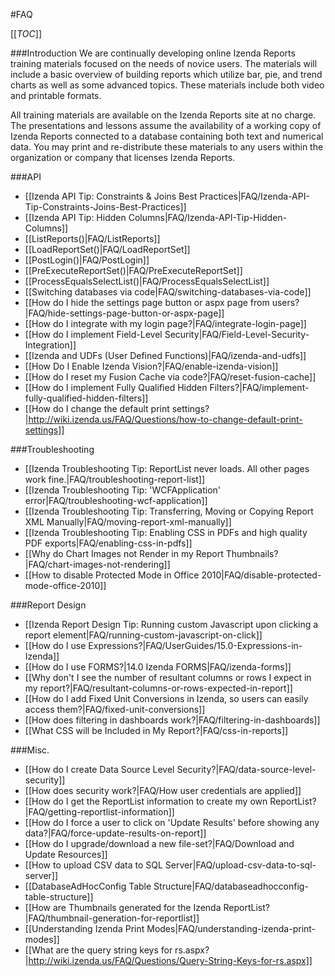 #FAQ

[[_TOC_]]

###Introduction
We are continually developing online Izenda Reports training materials focused on the needs of novice users. The materials will include a basic overview of building reports which utilize bar, pie, and trend charts as well as some advanced topics. These materials include both video and printable formats.

All training materials are available on the Izenda Reports site at no charge. The presentations and lessons assume the availability of a working copy of Izenda Reports connected to a database containing both text and numerical data. You may print and re-distribute these materials to any users within the organization or company that licenses Izenda Reports. 

###API

- [[Izenda API Tip: Constraints & Joins Best Practices|FAQ/Izenda-API-Tip-Constraints-Joins-Best-Practices]]
- [[Izenda API Tip: Hidden Columns|FAQ/Izenda-API-Tip-Hidden-Columns]]
- [[ListReports()|FAQ/ListReports]]
- [[LoadReportSet()|FAQ/LoadReportSet]]
- [[PostLogin()|FAQ/PostLogin]]
- [[PreExecuteReportSet()|FAQ/PreExecuteReportSet]]
- [[ProcessEqualsSelectList()|FAQ/ProcessEqualsSelectList]]
- [[Switching databases via code|FAQ/switching-databases-via-code]]
- [[How do I hide the settings page button or aspx page from users?|FAQ/hide-settings-page-button-or-aspx-page]]
- [[How do I integrate with my login page?|FAQ/integrate-login-page]]
- [[How do I implement Field-Level Security|FAQ/Field-Level-Security-Integration]]
- [[Izenda and UDFs (User Defined Functions)|FAQ/izenda-and-udfs]]
- [[How Do I Enable Izenda Vision?|FAQ/enable-izenda-vision]]
- [[How do I reset my Fusion Cache via code?|FAQ/reset-fusion-cache]]
- [[How do I implement Fully Qualified Hidden Filters?|FAQ/implement-fully-qualified-hidden-filters]]
- [[How do I change the default print settings?|http://wiki.izenda.us/FAQ/Questions/how-to-change-default-print-settings]]

###Troubleshooting

- [[Izenda Troubleshooting Tip: ReportList never loads. All other pages work fine.|FAQ/troubleshooting-report-list]]
- [[Izenda Troubleshooting Tip: 'WCFApplication' error|FAQ/troubleshooting-wcf-application]]
- [[Izenda Troubleshooting Tip: Transferring, Moving or Copying Report XML Manually|FAQ/moving-report-xml-manually]]
- [[Izenda Troubleshooting Tip: Enabling CSS in PDFs and high quality PDF exports|FAQ/enabling-css-in-pdfs]]
- [[Why do Chart Images not Render in my Report Thumbnails?|FAQ/chart-images-not-rendering]] 
- [[How to disable Protected Mode in Office 2010|FAQ/disable-protected-mode-office-2010]]

###Report Design

- [[Izenda Report Design Tip: Running custom Javascript upon clicking a report element|FAQ/running-custom-javascript-on-click]]
- [[How do I use Expressions?|FAQ/UserGuides/15.0-Expressions-in-Izenda]]
- [[How do I use FORMS?|14.0 Izenda FORMS|FAQ/izenda-forms]]
- [[Why don't I see the number of resultant columns or rows I expect in my report?|FAQ/resultant-columns-or-rows-expected-in-report]]
- [[How do I add Fixed Unit Conversions in Izenda, so users can easily access them?|FAQ/fixed-unit-conversions]]
- [[How does filtering in dashboards work?|FAQ/filtering-in-dashboards]]
- [[What CSS will be Included in My Report?|FAQ/css-in-reports]]


###Misc.

- [[How do I create Data Source Level Security?|FAQ/data-source-level-security]]
- [[How does security work?|FAQ/How user credentials are applied]]
- [[How do I get the ReportList information to create my own ReportList?|FAQ/getting-reportlist-information]]
- [[How do I force a user to click on 'Update Results' before showing any data?|FAQ/force-update-results-on-report]]
- [[How do I upgrade/download a new file-set?|FAQ/Download and Update Resources]]
- [[How to upload CSV data to SQL Server|FAQ/upload-csv-data-to-sql-server]]
- [[DatabaseAdHocConfig Table Structure|FAQ/databaseadhocconfig-table-structure]]
- [[How are Thumbnails generated for the Izenda ReportList?|FAQ/thumbnail-generation-for-reportlist]]
- [[Understanding Izenda Print Modes|FAQ/understanding-izenda-print-modes]]
- [[What are the query string keys for rs.aspx?|http://wiki.izenda.us/FAQ/Questions/Query-String-Keys-for-rs.aspx]]